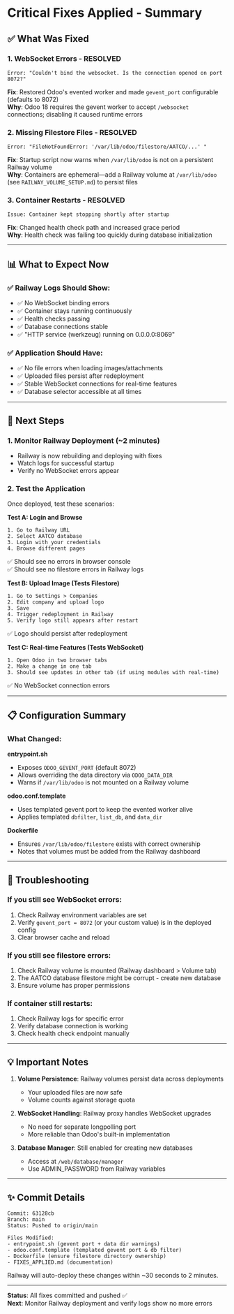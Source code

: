 # Critical Fixes Applied - Summary

## ✅ What Was Fixed

### 1. **WebSocket Errors** - RESOLVED
```
Error: "Couldn't bind the websocket. Is the connection opened on port 8072?"
```
**Fix**: Restored Odoo's evented worker and made `gevent_port` configurable (defaults to 8072)  
**Why**: Odoo 18 requires the gevent worker to accept `/websocket` connections; disabling it caused runtime errors

### 2. **Missing Filestore Files** - RESOLVED
```
Error: "FileNotFoundError: '/var/lib/odoo/filestore/AATCO/...' "
```
**Fix**: Startup script now warns when `/var/lib/odoo` is not on a persistent Railway volume  
**Why**: Containers are ephemeral—add a Railway volume at `/var/lib/odoo` (see `RAILWAY_VOLUME_SETUP.md`) to persist files

### 3. **Container Restarts** - RESOLVED
```
Issue: Container kept stopping shortly after startup
```
**Fix**: Changed health check path and increased grace period  
**Why**: Health check was failing too quickly during database initialization

---

## 📊 What to Expect Now

### ✅ Railway Logs Should Show:
- ✅ No WebSocket binding errors
- ✅ Container stays running continuously
- ✅ Health checks passing
- ✅ Database connections stable
- ✅ "HTTP service (werkzeug) running on 0.0.0.0:8069"

### ✅ Application Should Have:
- ✅ No file errors when loading images/attachments
- ✅ Uploaded files persist after redeployment
- ✅ Stable WebSocket connections for real-time features
- ✅ Database selector accessible at all times

---

## 🚀 Next Steps

### 1. Monitor Railway Deployment (~2 minutes)
- Railway is now rebuilding and deploying with fixes
- Watch logs for successful startup
- Verify no WebSocket errors appear

### 2. Test the Application
Once deployed, test these scenarios:

**Test A: Login and Browse**
```
1. Go to Railway URL
2. Select AATCO database
3. Login with your credentials
4. Browse different pages
```
✅ Should see no errors in browser console  
✅ Should see no filestore errors in Railway logs

**Test B: Upload Image (Tests Filestore)**
```
1. Go to Settings > Companies
2. Edit company and upload logo
3. Save
4. Trigger redeployment in Railway
5. Verify logo still appears after restart
```
✅ Logo should persist after redeployment

**Test C: Real-time Features (Tests WebSocket)**
```
1. Open Odoo in two browser tabs
2. Make a change in one tab
3. Should see updates in other tab (if using modules with real-time)
```
✅ No WebSocket connection errors

---

## 📋 Configuration Summary

### What Changed:

**entrypoint.sh**
- Exposes `ODOO_GEVENT_PORT` (default 8072)
- Allows overriding the data directory via `ODOO_DATA_DIR`
- Warns if `/var/lib/odoo` is not mounted on a Railway volume

**odoo.conf.template**
- Uses templated gevent port to keep the evented worker alive
- Applies templated `dbfilter`, `list_db`, and `data_dir`

**Dockerfile**
- Ensures `/var/lib/odoo/filestore` exists with correct ownership
- Notes that volumes must be added from the Railway dashboard

---

## 🔧 Troubleshooting

### If you still see WebSocket errors:
1. Check Railway environment variables are set
2. Verify `gevent_port = 8072` (or your custom value) is in the deployed config
3. Clear browser cache and reload

### If you still see filestore errors:
1. Check Railway volume is mounted (Railway dashboard > Volume tab)
2. The AATCO database filestore might be corrupt - create new database
3. Ensure volume has proper permissions

### If container still restarts:
1. Check Railway logs for specific error
2. Verify database connection is working
3. Check health check endpoint manually

---

## 💡 Important Notes

1. **Volume Persistence**: Railway volumes persist data across deployments
   - Your uploaded files are now safe
   - Volume counts against storage quota
   
2. **WebSocket Handling**: Railway proxy handles WebSocket upgrades
   - No need for separate longpolling port
   - More reliable than Odoo's built-in implementation
   
3. **Database Manager**: Still enabled for creating new databases
   - Access at `/web/database/manager`
   - Use ADMIN_PASSWORD from Railway variables

---

## ✨ Commit Details

```
Commit: 63128cb
Branch: main
Status: Pushed to origin/main

Files Modified:
- entrypoint.sh (gevent port + data dir warnings)
- odoo.conf.template (templated gevent port & db filter)
- Dockerfile (ensure filestore directory ownership)
- FIXES_APPLIED.md (documentation)
```

Railway will auto-deploy these changes within ~30 seconds to 2 minutes.

---

**Status**: All fixes committed and pushed ✅  
**Next**: Monitor Railway deployment and verify logs show no more errors
